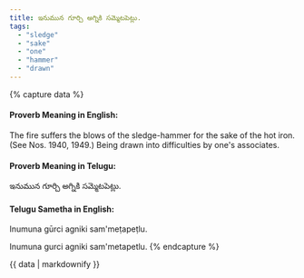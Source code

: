 ```yaml
---
title: ఇనుమున గూర్చి అగ్నికి సమ్మెటపెట్లు.
tags:
  - "sledge"
  - "sake"
  - "one"
  - "hammer"
  - "drawn"
---
```


{% capture data %}
#### Proverb Meaning in English:
The fire suffers the blows of the sledge-hammer for the sake of the hot iron.
(See Nos. 1940, 1949.)
Being drawn into difficulties by one's associates.

#### Proverb Meaning in Telugu:
ఇనుమున గూర్చి అగ్నికి సమ్మెటపెట్లు.

#### Telugu Sametha in English:
Inumuna gūrci agniki sam'meṭapeṭlu.

Inumuna gurci agniki sam'metapetlu.
{% endcapture %}

{{ data | markdownify }}

